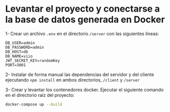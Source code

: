 # Levantar el proyecto y conectarse a la base de datos generada en Docker

1- Crear un archivo `.env` en el directorio `/server` con las siguientes líneas:
```env
DB_USER=admin
DB_PASSWORD=admin
DB_HOST=db
DB_NAME=viio
JWT_SECRET_KEY=randomKey
PORT=3001
```

2- Instalar de forma manual las dependencias del servidor y del cliente ejecutando `npm install` en ambos directorios, `/client` y `/server`

3- Crear y levantar los contenedores docker. Ejecutar el siguiente comando en el directorio raíz del proyecto:
```bash
docker-compose up --build
```
